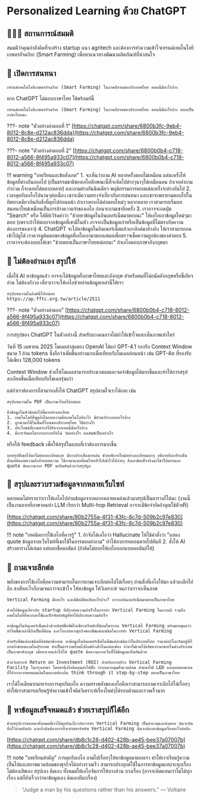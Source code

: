 # Personalized Learning ด้วย ChatGPT

## 👩🏻‍💼 สถานการณ์สมมติ
สมมติว่าคุณกำลังคิดที่จะสร้าง startup แนว agritech และต้องการทำความเข้าใจเทรนด์เทคโนโลยีเกษตรอัจฉริยะ (Smart Farming) เพื่อหาแนวทางพัฒนาผลิตภัณฑ์ที่น่าสนใจ

## 🚀 เปิดการสนทนา

```prompt
เทรนด์เทคโนโลยีเกษตรอัจฉริยะ (Smart Farming) ในภาคอีสานของประเทศไทย ตอนนี้มีอะไรบ้าง
```

หาก ChatGPT ไม่ตอบภาษาไทย ใช้พร้อมท์นี้
```prompt
เทรนด์เทคโนโลยีเกษตรอัจฉริยะ (Smart Farming) ในภาคอีสานของประเทศไทย ตอนนี้มีอะไรบ้าง ตอบเป็นภาษาไทยนะ
```

???- note "ตัวอย่างคำตอบที่ 1"
    [https://chatgpt.com/share/6800b3fc-9eb4-8012-8c8e-d212ac836dda](https://chatgpt.com/share/6800b3fc-9eb4-8012-8c8e-d212ac836dda)

???- note "ตัวอย่างคำตอบที่ 2"
    [https://chatgpt.com/share/6800b0b4-c718-8012-a566-8f495a933c07](https://chatgpt.com/share/6800b0b4-c718-8012-a566-8f495a933c07)
    
!!! warning "บทเรียนและข้อสังเกต"
    1. จะเห็นว่าถาม AI หลายครั้งตอบไม่เหมือน แต่ละครั้งให้ข้อมูลที่ต่างกันออกไป (เป็นธรรมชาติของเอไอลักษณะนี้ที่จะคิดไปต่างๆนาๆได้เหมือนคน ถ้าเจอคำถามกำกวม ก็จะตอบได้หลากหลาย) และถามต่างกันนิดเดียว พฤติกรรมการตอบแต่ละครั้งจะต่างกันไป
    2. เวลาคุยกับเอไอไปนานๆต่อเนื่อง เขาจะมีความทรงจำเกี่ยวกับการสนทนา และเขาจะพยายามตอบไปในทิศทางเดียวกันกับสิ่งที่คุยไปก่อนหน้า ถ้าเราอยากได้คำตอบใหม่ๆ หลากหลาย เราสามารถเริ่มบทสนทนาใหม่เหมือนเป็นการล้างความจำของเอไอ ก่อนจะถามเขาอีกครั้ง
    3. เราอาจจะกดปุ่ม "Search" หรือ ใส่คีย์เวิร์ดคำว่า "ช่วยหาข้อมูลในอินเตอร์เน็ตมาตอบนะ" ให้เอไอเอาข้อมูลใหม่ๆมาตอบ (เพราะถ้าให้ตอบจากข้อมูลที่เขามีในหัว อาจจะเป็นข้อมูลเก่าหรือเป็นข้อมูลที่ไม่ตรงกับความต้องการของเรา)
    4. ChatGPT จะไปหาข้อมูลในอินเตอร์เน็ตแล้วเอาลิงค์มาอ้างอิง ให้เราสามารถกดเข้าไปดูได้  เราควรดูต้นตอของข้อมูลที่เอไอเอามาตอบเสมอเพื่อตรวจเช็คความถูกต้องของคำตอบ 
    5. เราอาจจะต้องบอกให้เขา "ช่วยตอบเป็นภาษาไทยหน่อยนะ" ถ้าเอไอตอบภาษาอังกฤษมา

    
## 🚀 ไม่ต้องอ่านเอง สรุปให้

เมื่อใช้ AI หาข้อมูลแล้ว อาจจะได้ข้อมูลทั้งภาษาไทยและอังกฤษ สำหรับคนที่ไม่ถนัดอังกฤษหรือขี้เกียจอ่าน ไม่ต้องกังวล เดี๋ยวเราจะให้เอไอช่วยอ่านข้อมูลเหล่านี้ให้เรา

```prompt
สรุปบทความในลิงค์นี้ให้หน่อย
https://ap.fftc.org.tw/article/2511
```

???- note "ตัวอย่างคำตอบ"
    [https://chatgpt.com/share/6800b0b4-c718-8012-a566-8f495a933c07](https://chatgpt.com/share/6800b0b4-c718-8012-a566-8f495a933c07)
    
การสรุปของ ChatGPT ในตัวอย่างนี้ สำหรับบางคนอาจไม่ทำให้เข้าใจและเห็นภาพเท่าไหร่ 

วันที่ 15 เมษายน 2025 โมเดลล่าสุดของ OpenAI ได้แก่ GPT-4.1 รองรับ Context Window ขนาด 1 ล้าน tokens ซึ่งถือว่าเพิ่มขึ้นอย่างมากเมื่อเทียบกับโมเดลก่อนหน้า เช่น GPT-4o ที่รองรับได้เพียง 128,000 tokens 

Context Window ช่วยให้โมเดลสามารถประมวลผลและจดจำข้อมูลได้มากขึ้นและทำให้การสรุปละเอียดขึ้นเมื่อเทียบกับโมเดลรุ่นเก่า

แต่ถ้าเราต้องการก็สามารถสั่งให้ ChatGPT สรุปตามใจเราได้เลย เช่น 

```prompt
สรุปบทความใน PDF เป็นภาษาไทยให้หน่อย

ดึงข้อมูลในหัวข้อต่อไปนี้มาอย่างละเอียด
1. เทคโนโลยีที่พูดถึงในบทความคือเทคโนโลยีอะไร มีส่วนประกอบอะไรบ้าง
2. ถูกนำมาใช้ในพื้นที่ไหนของประเทศไทย ใช้อย่างไร
3. ประโยชน์ที่เกษตรกรได้รับจากเทคนี้มีอะไรบ้าง
4. มีการวัดผลในระยะแรกหรือไม่ วัดอย่างไร ผลลัพธ์เป็นอย่างไร
```

หรือให้ feedback เพื่อให้สรุปในแบบที่เราต้องการมากขึ้น

```prompt
บทสรุปที่เธอให้มาไม่ค่อยละเอียดเลย มีบางประเด็นตกหล่น ช่วยอธิบายใหม่อย่างละเอียดมากๆ อธิบายทีละประเด็นตั้งแต่ต้นบทความถึงท้ายบทความ ใช้ภาษาแบบที่คนไทยทั่วไปเข้าใจได้ง่ายๆ ดึงเอาข้อเท็จจริงมาโชว์ให้ครบและ quote ข้อความจาก PDF มายืนยันด้วยว่าสรุปถูก
```

## 🚀 สรุปและรวบรวมข้อมูลจากหลายเว็บไซท์
หลายคนไม่ทราบว่าเราให้เอไอไปอ่านข้อมูลจากหลากหลายแหล่งแล้วมาสรุปเป็นตารางก็ได้นะ (งานนี้เป็นงานยากที่ภาษาคนทำ LLM เรียกว่า Multi-hop Retrieval อาจจะมีข้อจำกัดถ้าคุณใช้ตัวฟรี)

[https://chatgpt.com/share/80b2755a-4f31-43fc-8c7d-509b2c97e830](https://chatgpt.com/share/80b2755a-4f31-43fc-8c7d-509b2c97e830)

!!! note "เทคนิคการใช้เอไอที่ควรรู้"
    1. ถ้าจับได้เอไอว่า Hallucinate ให้ใช้คำสั่งว่า "แสดง quote ข้อมูลจากเว็บไซท์ที่เธอใช้ในการตอบคำถาม" ทำให้อาการหลอนหายไปทันที
    2. สั่งให้ AI สร้างตารางได้เสมอ แค่บอกชื่อคอลัมภ์ (ถ้าคิดไม่ออกให้เอไอออกแบบคอลัมภ์ให้)

## 🚀 ถามเจาะลึกต่อ
พลังของการใช้เอไอคือความสามารถในการถามเจาะลึกต่อไปได้เรื่อยๆ อ่านสิ่งที่เอไอให้มา แล้วลงลึกไปอีก สงสัยอะไรก็ถามจนกว่าจะเข้าใจ ให้หาข้อมูล ให้วิเคราะห์ จนกว่าเราจะเห็นภาพ

```prompt
Vertical Farming คืออะไร และมีข้อดีข้อเสียอะไรบ้าง? หาจากอินเตอร์เน็ตมาตอบเป็นภาษาไทย
```

```prompt
ช่วยให้ข้อมูลเกี่ยวกับ startup ที่ประสบความสำเร็จในการทำ Vertical Farming ในเกาหลี รวมถึงเทคโนโลยีที่พวกเขาใช้และปัจจัยสำคัญที่ทำให้ประสบความสำเร็จ
```

```prompt
หาข้อมูลในอินเตอร์เน็ตแล้วช่วยลิสต์ชื่อพืชใบเขียวหรือผักที่นิยมในระบบ Vertical Farming พร้อมเหตุผลว่าทำไมพืชเหล่านี้ถึงเป็นที่นิยม และโอกาสทางธุรกิจของพืชแต่ละชนิดในการทำ Vertical Farming
```

```prompt
สำหรับพืชแต่ละชนิดที่ลิสต์มาข้างบน หาข้อมูลในอินเตอร์เน็ตในพืชแต่ละชนิดว่าในประเทศไทย ราคาต่อกิโลกรัมอยู่ที่กี่บาทถ้าขายตลาดในประเทศ ทำเป็นตารางพร้อมใส่ลิงค์อ้างอิงในแต่ละช่อง ถ้าหาไม่เจอให้เสิชหาราคาขายในต่างประเทศเป็นภาษาอังกฤษ เมื่อหาเจอแล้วให้ใส่ quote ข้อความจากเว็บที่ได้ข้อมูลมายืนยันด้วย
```

```prompt
ช่วยวิเคราะห์ Return on Investment (ROI) สำหรับการสร้าง Vertical Farming Facility ในกรุงเทพฯ โดยคำนึงถึงต้นทุนค่าไฟฟ้า ระบบควบคุมสิ่งแวดล้อม ค่าแสงไฟ LED และผลตอบแทนที่ได้จากการขายผลผลิตในตลาดท้องถิ่น think through it step-by-step ตอบเป็นภาษาไทย
```

เราได้ไอเดียมากมายจากการคุยกับเอไอ ความทรงพลังของเอไอคือเราสามารถถามเจาะลึกไปได้เรื่อยๆ ทำให้เราสามารถเรียนรู้ทำความเข้าใจคิดวิเคราะห์เรื่องใหม่ๆได้รอบด้านและรวดเร็วมาก

## 🚀 หาข้อมูลเสร็จหมดแล้ว ช่วยเราสรุปก็ได้อีก

```prompt
ช่วยสรุปการสนทนาทั้งหมดที่เราได้คุยกันเกี่ยวกับการทำ Vertical Farming เป็นคำถามและคำตอบ ฉันจะบันทึกไว้อ่านทีหลัง และถ้าฉันต้องการที่จะทำสตาร์ทอัพ Vertical Farming ฉันจะต้องหาข้อมูลเรื่องอะไรต่ออีก
```

[https://chatgpt.com/share/db8c1c28-d402-428b-ae45-bee37a07007b](https://chatgpt.com/share/db8c1c28-d402-428b-ae45-bee37a07007b)

!!! note "บทเรียนสำคัญ"
    การคุยกับเอไอ ถามไปเรื่อยๆให้หาข้อมูลมาตอบเรา ทำให้เราเรียนรู้ความเป็นไปและสภาพแวดล้อมของธุรกิจได้อย่างรวดเร็ว สามารถประยุกต์ใช้ในการหาข้อมูลแทบจะทุกเรื่อง ไม่ต้องเสิชเอง สรุปเอง คิดเอง ทั้งหมดให้เอไอจัดการให้บางส่วน บางเรื่อง (อาจจะคิดแทนเราไม่ได้ทุกเรื่อง แต่ก็ยังเร็วกว่าหาข้อมูลเอง คิดเองทีละเรื่อง)

> “Judge a man by his questions rather than his answers.” — Voltaire